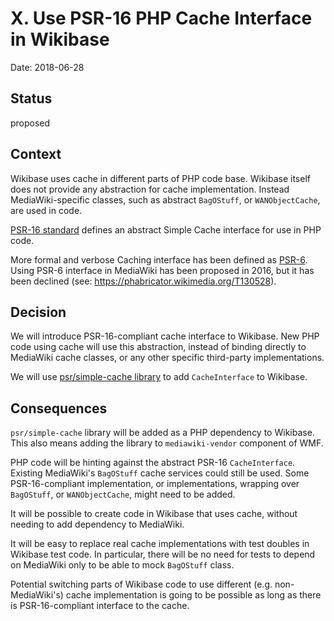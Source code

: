 # X. Use PSR-16 PHP Cache Interface in Wikibase

Date: 2018-06-28

## Status

proposed

## Context

Wikibase uses cache in different parts of PHP code base. Wikibase itself does not provide any abstraction for cache implementation. Instead MediaWiki-specific classes, such as abstract `BagOStuff`, or `WANObjectCache`, are used in code.

[PSR-16 standard](https://www.php-fig.org/psr/psr-16/) defines an abstract Simple Cache interface for use in PHP code.

More formal and verbose Caching interface has been defined as [PSR-6](https://www.php-fig.org/psr/psr-6/). Using PSR-6 interface in MediaWiki has been proposed in 2016, but it has been declined (see: https://phabricator.wikimedia.org/T130528).

## Decision

We will introduce PSR-16-compliant cache interface to Wikibase. New PHP code using cache will use this abstraction, instead of binding directly to MediaWiki cache classes, or any other specific third-party implementations.

We will use [psr/simple-cache library](https://packagist.org/packages/psr/simple-cache) to add `CacheInterface` to Wikibase.

## Consequences

`psr/simple-cache` library will be added as a PHP dependency to Wikibase. This also means adding the library to `mediawiki-vendor` component of WMF.

PHP code will be hinting against the abstract PSR-16 `CacheInterface`. Existing MediaWiki's `BagOStuff` cache services could still be used. Some PSR-16-compliant implementation, or implementations, wrapping over `BagOStuff`, or `WANObjectCache`, might need to be added.

It will be possible to create code in Wikibase that uses cache, without needing to add dependency to MediaWiki.

It will be easy to replace real cache implementations with test doubles in Wikibase test code. In particular, there will be no need for tests to depend on MediaWiki only to be able to mock `BagOStuff` class.

Potential switching parts of Wikibase code to use different (e.g. non-MediaWiki's) cache implementation is going to be possible as long as there is PSR-16-compliant interface to the cache.

